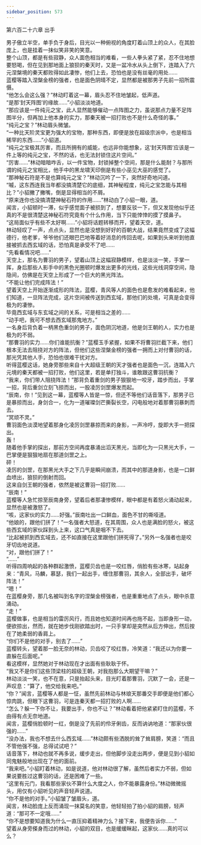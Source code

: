 ```yaml
---
sidebar_position: 573
---
```

 第六百二十六章 出手


男子傲立半空，单手负于身后，目光以一种俯视的角度盯着山顶上的众人，在其脸庞上，也是挂着一抹似笑非笑的笑意。  
整个山顶，都是有些寂静，众人面色相当的难看，一些人拳头紧了紧，忍不住地想要怒喝，但在见到那地面上狼狈的秦天时，又是一盆冷水从头上倒下，连踏入了六元涅槃境的秦天都败得如此凄惨，他们上去，恐怕也是没有丝毫的用处……  
蓝樱等踏入涅槃金榜的强者，也是面色阴晴不定，显然都是被那男子先前一招所震慑。  
“他怎么会这么强？”林动盯着这一幕，眉头忍不住地皱起，低声道。  
“是那‘封天阵图’的缘故……”小貂淡淡地道。  
“那应该是一件纯元之宝，此人显然能够催动一点阵图之力，虽说那点力量不足阵图半分，但再加上他本身的实力，那秦天被一招打败也不是什么奇怪的事。”  
“纯元之宝？”林动眉头微皱。  
“一种比天阶灵宝更为强大的宝物，那种东西，即便是放在超级宗派中，也是相当稀罕的东西……”小貂道。  
“纯元之宝极其厉害，而且所拥有的威能，也远非你能想象，这‘封天阵图’应该是一件上等的纯元之宝，不然的话，也无法封锁住这片空间。”  
“厉害……”林动暗暗咋舌，以一件宝物，封锁掉整个空间，那是什么能耐？与那所谓的纯元之宝相比，他手中的黑龙啸天印倒是有些小巫见大巫的感觉了。  
“那神秘石符是不是也算纯元之宝？”林动沉吟了一下，突然好奇地问道。  
“嘁，这东西连我当年都没搞清楚它的底细，其神秘程度，纯元之宝怎能与其相比？”小貂撇了撇嘴，倒是显得相当的不屑。  
“原来连你也没搞清楚神秘石符的作用……”林动白了小貂一眼，道。  
闻言，小貂顿时一滞，似乎感觉面子被损到了，想要反驳一下，但又发现他似乎还真的不是很清楚这神秘石符究竟有个什么作用，当下只能悻悻的摸了摸鼻子。  
“这局面似乎有些不太好啊……”小貂将话题转移而开，望着天空，道。  
林动轻叹了一声，点点头，显然也是没想到好好的百朝大战，结果竟然变成了这幅德行，他老爹，爷爷他们还眼巴巴地等着好消息的传回去呢，如果到头来听到他直接被抓去西玄域的话，恐怕真是承受不了吧……  
“先看看情况吧……”  
天空上，那名为曹羽的男子，望着山顶上这幅寂静模样，也是淡淡一笑，手掌一挥，身后那些人影手中的黑色光圈顿时爆发出更多的光线，这些光线洞穿空间，隐隐间，仿佛是在天空上形成了一个巨大的黑光阵法。  
“不能让他们完成阵法！”  
望着天空上开始逐渐成形的阵法，蓝樱，青风等人的面色也是愈发的难看起来，他们知道，一旦阵法完成，这片空间被传送到西玄域，那他们的处境，可真是会变得极为的凄惨。  
毕竟西玄域与东玄域之间的关系，可是相当之差的……  
“动手吧，我可不想去西玄域那鬼地方。”  
一名身后背负着一柄黑色重剑的男子，面色阴沉地道，他是剑王朝的人，实力也是极为的不弱。  
“那曹羽的实力……你们谁能抗衡？”蓝樱玉手紧握，如果不将曹羽拦截下来，他们根本无法去阻挠对方的阵法，但他们这些涅槃金榜的强者一拥而上对付曹羽的话，那光凭其他人手，恐怕也很难干扰对方。  
听得蓝樱这话，她身旁那些来自十大超级王朝的天才强者也是面色一沉，连踏入六元境的秦天都被一招打败，他们这里，若是单打独斗，谁敢跟这曹羽抗衡？  
“我来，你们带人阻挠阵法！”那背负着重剑的男子狠狠地一咬牙，踏步而出，手掌一招，背后重剑立刻飞掠而出，一股凌厉剑罡爆发而起。  
“辰南，你！”见到这一幕，蓝樱等人皆是一惊，但还不等他们话音落下，那男子已是暴掠而出，身剑合一，化为一道璀璨剑芒撕裂长空，闪电般地对着那曹羽暴刺而去。  
“冥顽不灵。”  
曹羽面色淡漠地望着那身化凌厉剑罡暴掠而来的身影，一声冷哼，旋即大手一把探出。  
轰！  
随着他手掌的探出，那前方空间再度暴涌出滔天黑光，当即化为一只黑光大手，一巴掌便是狠狠地扇在那道剑罡之上。  
砰！  
凌厉的剑罡，在那黑光大手之下几乎是瞬间崩溃，而其中的那道身影，也是一口鲜血喷出，狼狈的倒射而回。  
这来自剑王朝的强者，依然是被这曹羽一招打败……  
“辰南！”  
蓝樱等人急忙掠至辰南身旁，望着后者那凄惨模样，眼中都是有着怒火涌动起来，显然也是被激怒了。  
“咳，这家伙的实力……好强。”辰南吐出一口鲜血，面色不甘的嘶哑道。  
“他娘的，跟他们拼了！”一名强者大怒道，在其周围，众人也是满脸的怒火，被这些西玄域的家伙踩到头上来，这口气真是咽不下去。  
“比起被抓到西玄域去，还不如直接在这里跟他们拼死得了。”另外一名强者也是咬牙切齿地说道。  
“对，跟他们拼了！”  
“……”  
听得四周响起的各种群起激愤，蓝樱贝齿也是一咬红唇，俏脸有些冰寒，站起身来：“青风，马麟，慕瑟，我们一起出手，缠住那曹羽，其余人，全部出手，破坏阵法！”  
“嗯！”  
在蓝樱身旁，那几名被叫到名字的涅槃金榜强者，也是重重地点了点头，眼中杀意涌动。  
“走！”  
蓝樱做事，也是相当的雷厉风行，而且她也知道时间再也拖不起，当即身形一动，便欲掠出，然而，就在她步伐刚欲踏出时，一只手掌却是突然从后方伸出，然后按在了她柔弱的香肩上。  
“你们不是他的对手，别去了……”  
蓝樱转头，望着那一脸无奈的林动，贝齿咬了咬红唇，冷笑道：“我还以为你要一直躲在后面呢。”  
看这模样，显然她对于林动现在才出面有些耿耿于怀。  
“我又不是你们这些顶梁柱的超级王朝，对我抱那么大期望干嘛？”  
林动淡淡一笑，也不在意，只是抬起头来，目光盯着那曹羽，沉默了一会，还是一声叹息：“算了，他交给我来吧。”  
“你？”闻言，蓝樱等人都是一怔，虽然先前林动与林琅天那番交手即便是他们都心惊肉跳，但眼下这曹羽，可是连秦天都一招打败的人啊……  
“怎么？躲一下你不让，我要出手，你也不让？”林动看着把他紧紧盯住的蓝樱，不由得有点无奈地道。  
闻言，蓝樱俏脸顿时一红，倒是没了先前的伶牙俐齿，反而讷讷地道：“那家伙很强的……”  
“没办法，我也不想去什么西玄域……”林动颇有些洒脱的耸了耸肩膀，笑道：“而且不管他强不强，总得试试吧？”  
话音落下，林动也就不再多说，缓步走出，但他脚步没走出两步，便是见到小貂如同鬼魅般地出现在了他的面前。  
“我来吧。”小貂盯着林动，如是说道，他对林动很了解，虽然后者实力不弱，但如果说要胜过这曹羽的话，还是困难了一些。  
“这里有元门，我看那些家伙不算什么大度之人，你不能暴露身份。”林动微微摇头，用仅有小貂听见的声音轻声说道。  
“你不是他的对手。”小貂皱了皱眉头，道。  
闻言，林动脸庞上反而涌现一抹莫名的笑意，他轻轻拍了拍小貂的肩膀，轻声道：“那可不一定哦……”  
“你不是想要知道我为什么一直压抑着精神力么？接下来，我便告诉你……”  
望着从身旁搽身而过的林动，小貂的双目，也是缓缓眯起，这家伙……真的可以么？  
  
  
